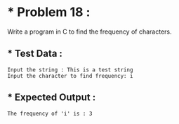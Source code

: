 # * Problem 18 :

Write a program in C to find the frequency of characters.

## * Test Data :

    Input the string : This is a test string
    Input the character to find frequency: i

## * Expected Output :

    The frequency of 'i' is : 3